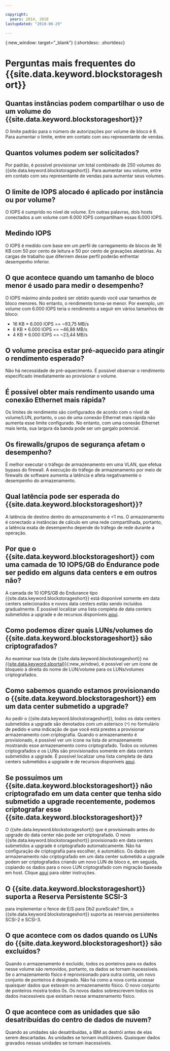 ```yaml
---

copyright:
  years: 2014, 2018
lastupdated: "2018-06-29"

---
```

{:new_window: target="_blank"}
{:shortdesc: .shortdesc}

# Perguntas mais frequentes do {{site.data.keyword.blockstorageshort}}

## Quantas instâncias podem compartilhar o uso de um volume do {{site.data.keyword.blockstorageshort}}?
O limite padrão para o número de autorizações por volume de bloco é 8. Para aumentar o limite, entre em contato com seu representante de vendas.

## Quantos volumes podem ser solicitados?
Por padrão, é possível provisionar um total combinado de 250
volumes do {{site.data.keyword.blockstorageshort}}. Para aumentar seu volume, entre em contato com seu representante de vendas para aumentar seus volumes.

## O limite de IOPS alocado é aplicado por instância ou por volume?
O IOPS é cumprido no nível de volume. Em outras palavras, dois hosts conectados a um volume
com 6.000 IOPS compartilham essas 6.000 IOPS.

## Medindo IOPS
O IOPS é medido com base em um perfil de carregamento de blocos de 16 KB com 50 por cento de leitura e 50 por cento de gravações aleatórias. As cargas de trabalho que diferirem desse perfil poderão enfrentar desempenho inferior.

## O que acontece quando um tamanho de bloco menor é usado para medir o desempenho?
O IOPS máximo ainda poderá ser obtido quando você usar tamanhos de bloco menores. No entanto, o rendimento torna-se menor. Por exemplo, um volume com 6.000 IOPS teria o rendimento a seguir em vários tamanhos de bloco:

- 16 KB * 6.000 IOPS == ~93,75 MB/s 
- 8 KB * 6.000 IOPS == ~46,88 MB/s
- 4 KB * 6.000 IOPS == ~23,44 MB/s

## O volume precisa estar pré-aquecido para atingir o rendimento esperado?
Não há necessidade de pré-aquecimento. É possível observar o rendimento especificado imediatamente ao provisionar o volume.

## É possível obter mais rendimento usando uma conexão Ethernet mais rápida?
Os limites de rendimento são configurados de acordo com o nível de volume/LUN, portanto, o uso de uma conexão Ethernet mais rápida não aumenta esse limite configurado. No entanto, com uma conexão Ethernet mais lenta, sua
largura da banda pode ser um gargalo potencial.

## Os firewalls/grupos de segurança afetam o desempenho?
É melhor executar o tráfego de armazenamento em uma VLAN, que efetua bypass do firewall. A execução do tráfego de armazenamento por meio de firewalls de software aumenta a latência e afeta negativamente o desempenho do armazenamento.

## Qual latência pode ser esperada do {{site.data.keyword.blockstorageshort}}?   
A latência de destino dentro do armazenamento é <1 ms. O armazenamento é conectado a instâncias de cálculo em uma rede compartilhada, portanto, a latência exata de desempenho depende do tráfego de rede durante a operação.

## Por que o {{site.data.keyword.blockstorageshort}} com uma camada de 10 IOPS/GB do Endurance pode ser pedido em alguns data centers e em outros não?
A camada de 10 IOPS/GB do Endurance tipo {{site.data.keyword.blockstorageshort}} está disponível somente em data centers selecionados e novos data centers estão sendo incluídos gradualmente. É possível localizar uma lista completa de
data centers submetidos a upgrade e de recursos disponíveis
[aqui](new-ibm-block-and-file-storage-location-and-features.html).

## Como podemos dizer quais LUNs/volumes do {{site.data.keyword.blockstorageshort}} são criptografados?
Ao examinar sua lista de {{site.data.keyword.blockstorageshort}} no [{{site.data.keyword.slportal}}](https://control.softlayer.com/){:new_window}, é possível ver um ícone de bloqueio à direita do nome de LUN/volume para os LUNs/volumes criptografados.

## Como sabemos quando estamos provisionando o {{site.data.keyword.blockstorageshort}} em um data center submetido a upgrade?
Ao pedir o {{site.data.keyword.blockstorageshort}}, todos os data centers submetidos a upgrade são denotados com um asterisco (`*`) no formulário de pedido e uma indicação de que você está prestes a provisionar armazenamento com criptografia. Quando o armazenamento é provisionado, é possível ver um ícone na lista de armazenamento mostrando esse armazenamento como criptografado. Todos os volumes criptografados e os LUNs são provisionados somente em data centers submetidos a upgrade. É possível localizar uma lista completa de
data centers submetidos a upgrade e de recursos disponíveis
[aqui](new-ibm-block-and-file-storage-location-and-features.html).

## Se possuímos um {{site.data.keyword.blockstorageshort}} não criptografado em um data center que tenha sido submetido a upgrade recentemente, podemos criptografar esse {{site.data.keyword.blockstorageshort}}?
O {{site.data.keyword.blockstorageshort}} que é provisionado antes do upgrade do data center não pode ser criptografado. 
O novo {{site.data.keyword.blockstorageshort}} provisionado em data centers submetidos a upgrade é criptografado automaticamente. Não há configuração de criptografia para escolher, é automático. 
Os dados em armazenamento não criptografado em um data center submetido a upgrade podem ser criptografados
criando um novo LUN de bloco e, em seguida, copiando os dados para o novo LUN criptografado com migração baseada em host. Clique [aqui](migrate-block-storage-encrypted-block-storage.html) para obter instruções.

## O {{site.data.keyword.blockstorageshort}} suporta a Reserva Persistente SCSI-3
para implementar o fence de E/S para Db2 pureScale?
Sim, o {{site.data.keyword.blockstorageshort}} suporta as reservas persistentes SCSI-2 e SCSI-3.

## O que acontece com os dados quando os LUNs do {{site.data.keyword.blockstorageshort}} são excluídos?
Quando o armazenamento é excluído, todos os ponteiros para os dados nesse volume são removidos, portanto, os dados se tornam inacessíveis. Se o armazenamento físico é reprovisionado para outra conta, um novo conjunto de ponteiros é designado. Não há como a nova conta acessar quaisquer dados que estavam no armazenamento físico. O novo conjunto de ponteiros mostra todos 0s. Os novos dados sobrescrevem todos os dados inacessíveis que existiam nesse armazenamento físico.

## O que acontece com as unidades que são desatribuídas do centro de dados de nuvem?
Quando as unidades são desatribuídas, a IBM as destrói antes de elas serem descartadas. As unidades se tornam inutilizáveis. Quaisquer dados gravados nessas unidades se tornam inacessíveis.
